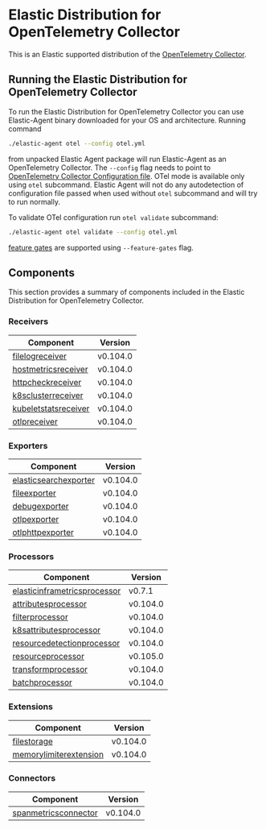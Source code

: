 # Elastic Distribution for OpenTelemetry Collector

This is an Elastic supported distribution of the [OpenTelemetry Collector](https://github.com/open-telemetry/opentelemetry-collector).

## Running the Elastic Distribution for OpenTelemetry Collector

To run the Elastic Distribution for OpenTelemetry Collector you can use Elastic-Agent binary downloaded for your OS and architecture.
Running command

```bash
./elastic-agent otel --config otel.yml
```

from unpacked Elastic Agent package will run Elastic-Agent as an OpenTelemetry Collector. The `--config` flag needs to point to [OpenTelemetry Collector Configuration file](https://opentelemetry.io/docs/collector/configuration/). OTel mode is available only using `otel` subcommand. Elastic Agent will not do any autodetection of configuration file passed when used without `otel` subcommand and will try to run normally.

To validate OTel configuration run `otel validate` subcommand:

```bash
./elastic-agent otel validate --config otel.yml
```

[feature gates](https://github.com/open-telemetry/opentelemetry-collector/blob/main/featuregate/README.md#controlling-gates) are supported using `--feature-gates` flag.

## Components

This section provides a summary of components included in the Elastic Distribution for OpenTelemetry Collector.

### Receivers

| Component | Version |
|---|---|
| [filelogreceiver](https://github.com/open-telemetry/opentelemetry-collector-contrib/blob/receiver/filelogreceiver/v0.104.0/receiver/filelogreceiver/README.md) | v0.104.0 |
| [hostmetricsreceiver](https://github.com/open-telemetry/opentelemetry-collector-contrib/blob/receiver/hostmetricsreceiver/v0.104.0/receiver/hostmetricsreceiver/README.md) | v0.104.0 |
| [httpcheckreceiver](https://github.com/open-telemetry/opentelemetry-collector-contrib/blob/receiver/httpcheckreceiver/v0.104.0/receiver/httpcheckreceiver/README.md) | v0.104.0 |
| [k8sclusterreceiver](https://github.com/open-telemetry/opentelemetry-collector-contrib/blob/receiver/k8sclusterreceiver/v0.104.0/receiver/k8sclusterreceiver/README.md) | v0.104.0 |
| [kubeletstatsreceiver](https://github.com/open-telemetry/opentelemetry-collector-contrib/blob/receiver/kubeletstatsreceiver/v0.104.0/receiver/kubeletstatsreceiver/README.md) | v0.104.0 |
| [otlpreceiver](https://github.com/open-telemetry/opentelemetry-collector/blob/receiver/otlpreceiver/v0.104.0/receiver/otlpreceiver/README.md) | v0.104.0 |

### Exporters

| Component | Version |
|---|---|
| [elasticsearchexporter](https://github.com/open-telemetry/opentelemetry-collector-contrib/blob/exporter/elasticsearchexporter/v0.104.0/exporter/elasticsearchexporter/README.md) | v0.104.0 |
| [fileexporter](https://github.com/open-telemetry/opentelemetry-collector-contrib/blob/exporter/fileexporter/v0.104.0/exporter/fileexporter/README.md) | v0.104.0 |
| [debugexporter](https://github.com/open-telemetry/opentelemetry-collector/blob/exporter/debugexporter/v0.104.0/exporter/debugexporter/README.md) | v0.104.0 |
| [otlpexporter](https://github.com/open-telemetry/opentelemetry-collector/blob/exporter/otlpexporter/v0.104.0/exporter/otlpexporter/README.md) | v0.104.0 |
| [otlphttpexporter](https://github.com/open-telemetry/opentelemetry-collector/blob/exporter/otlphttpexporter/v0.104.0/exporter/otlphttpexporter/README.md) | v0.104.0 |

### Processors

| Component | Version |
|---|---|
| [elasticinframetricsprocessor](https://github.com/elastic/opentelemetry-collector-components/blob/processor/elasticinframetricsprocessor/v0.7.1/processor/elasticinframetricsprocessor/README.md) | v0.7.1 |
| [attributesprocessor](https://github.com/open-telemetry/opentelemetry-collector-contrib/blob/processor/attributesprocessor/v0.104.0/processor/attributesprocessor/README.md) | v0.104.0 |
| [filterprocessor](https://github.com/open-telemetry/opentelemetry-collector-contrib/blob/processor/filterprocessor/v0.104.0/processor/filterprocessor/README.md) | v0.104.0 |
| [k8sattributesprocessor](https://github.com/open-telemetry/opentelemetry-collector-contrib/blob/processor/k8sattributesprocessor/v0.104.0/processor/k8sattributesprocessor/README.md) | v0.104.0 |
| [resourcedetectionprocessor](https://github.com/open-telemetry/opentelemetry-collector-contrib/blob/processor/resourcedetectionprocessor/v0.104.0/processor/resourcedetectionprocessor/README.md) | v0.104.0 |
| [resourceprocessor](https://github.com/open-telemetry/opentelemetry-collector-contrib/blob/processor/resourceprocessor/v0.105.0/processor/resourceprocessor/README.md) | v0.105.0 |
| [transformprocessor](https://github.com/open-telemetry/opentelemetry-collector-contrib/blob/processor/transformprocessor/v0.104.0/processor/transformprocessor/README.md) | v0.104.0 |
| [batchprocessor](https://github.com/open-telemetry/opentelemetry-collector/blob/processor/batchprocessor/v0.104.0/processor/batchprocessor/README.md) | v0.104.0 |

### Extensions

| Component | Version |
|---|---|
| [filestorage](https://github.com/open-telemetry/opentelemetry-collector-contrib/blob/extension/storage/filestorage/v0.104.0/extension/storage/filestorage/README.md) | v0.104.0 |
| [memorylimiterextension](https://github.com/open-telemetry/opentelemetry-collector/blob/extension/memorylimiterextension/v0.104.0/extension/memorylimiterextension/README.md) | v0.104.0 |

### Connectors

| Component | Version |
|---|---|
| [spanmetricsconnector](https://github.com/open-telemetry/opentelemetry-collector-contrib/blob/connector/spanmetricsconnector/v0.104.0/connector/spanmetricsconnector/README.md) | v0.104.0 |
